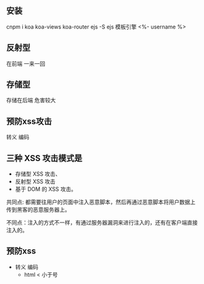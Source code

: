 ## 安装
cnpm i koa koa-views koa-router ejs -S
 ejs 模板引擎 <%- username %>
## 反射型
在前端 一来一回
## 存储型 
存储在后端 危害较大
## 预防xss攻击
转义 编码 
## 三种 XSS 攻击模式是
- 存储型 XSS 攻击、
- 反射型 XSS 攻击
- 基于 DOM 的 XSS 攻击。

共同点: 都需要往用户的页面中注入恶意脚本，然后再通过恶意脚本将用户数据上传到黑客的恶意服务器上。

不同点：注入的方式不一样，有通过服务器漏洞来进行注入的，还有在客户端直接注入的。
## 预防xss
- 转义 编码
    - html &lt; 小于号
